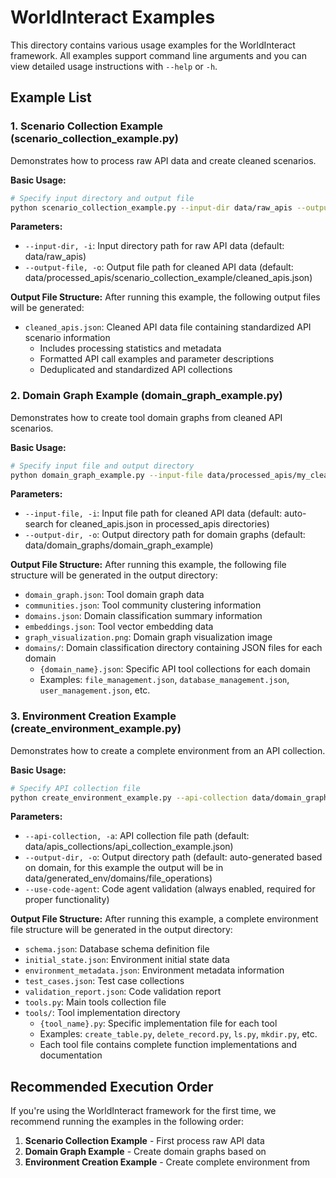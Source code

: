 # WorldInteract Examples

This directory contains various usage examples for the WorldInteract framework. All examples support command line arguments and you can view detailed usage instructions with `--help` or `-h`.

## Example List

### 1. Scenario Collection Example (scenario_collection_example.py)

Demonstrates how to process raw API data and create cleaned scenarios.

**Basic Usage:**
```bash
# Specify input directory and output file
python scenario_collection_example.py --input-dir data/raw_apis --output-file data/processed_apis/my_cleaned_apis.json
```

**Parameters:**
- `--input-dir, -i`: Input directory path for raw API data (default: data/raw_apis)
- `--output-file, -o`: Output file path for cleaned API data (default: data/processed_apis/scenario_collection_example/cleaned_apis.json)

**Output File Structure:**
After running this example, the following output files will be generated:
- `cleaned_apis.json`: Cleaned API data file containing standardized API scenario information
  - Includes processing statistics and metadata
  - Formatted API call examples and parameter descriptions
  - Deduplicated and standardized API collections

### 2. Domain Graph Example (domain_graph_example.py)

Demonstrates how to create tool domain graphs from cleaned API scenarios.

**Basic Usage:**
```bash
# Specify input file and output directory
python domain_graph_example.py --input-file data/processed_apis/my_cleaned_apis.json --output-dir data/domain_graphs/my_domain_graphs
```

**Parameters:**
- `--input-file, -i`: Input file path for cleaned API data (default: auto-search for cleaned_apis.json in processed_apis directories)
- `--output-dir, -o`: Output directory path for domain graphs (default: data/domain_graphs/domain_graph_example)

**Output File Structure:**
After running this example, the following file structure will be generated in the output directory:
- `domain_graph.json`: Tool domain graph data
- `communities.json`: Tool community clustering information
- `domains.json`: Domain classification summary information
- `embeddings.json`: Tool vector embedding data
- `graph_visualization.png`: Domain graph visualization image
- `domains/`: Domain classification directory containing JSON files for each domain
  - `{domain_name}.json`: Specific API tool collections for each domain
  - Examples: `file_management.json`, `database_management.json`, `user_management.json`, etc.

### 3. Environment Creation Example (create_environment_example.py)

Demonstrates how to create a complete environment from an API collection.

**Basic Usage:**
```bash
# Specify API collection file
python create_environment_example.py --api-collection data/domain_graphs/my_domain_graphs/domains/<any-domain-json-file>.json
```

**Parameters:**
- `--api-collection, -a`: API collection file path (default: data/apis_collections/api_collection_example.json)
- `--output-dir, -o`: Output directory path (default: auto-generated based on domain, for this example the output will be in data/generated_env/domains/file_operations)
- `--use-code-agent`: Code agent validation (always enabled, required for proper functionality)

**Output File Structure:**
After running this example, a complete environment file structure will be generated in the output directory:
- `schema.json`: Database schema definition file
- `initial_state.json`: Environment initial state data
- `environment_metadata.json`: Environment metadata information
- `test_cases.json`: Test case collections
- `validation_report.json`: Code validation report
- `tools.py`: Main tools collection file
- `tools/`: Tool implementation directory
  - `{tool_name}.py`: Specific implementation file for each tool
  - Examples: `create_table.py`, `delete_record.py`, `ls.py`, `mkdir.py`, etc.
  - Each tool file contains complete function implementations and documentation

## Recommended Execution Order

If you're using the WorldInteract framework for the first time, we recommend running the examples in the following order:

1. **Scenario Collection Example** - First process raw API data
2. **Domain Graph Example** - Create domain graphs based on 
3. **Environment Creation Example** - Create complete environment from 